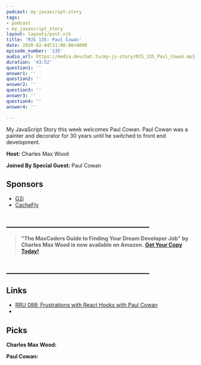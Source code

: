 ```yaml
---
podcast: my-javascript-story
tags:
- podcast
- my_javascript_story
layout: layouts/post.njk
title: 'MJS 135: Paul Cowan'
date: 2020-02-04T11:00:00+0000
episode_number: '135'
audio_url: https://media.devchat.tv/my-js-story/MJS_135_Paul_Cowan.mp3
duration: '43:52'
question1: ''
answer1: ''
question2: ''
answer2: ''
question3: ''
answer3: ''
question4: ''
answer4: ''

---
```


My JavaScript Story this week welcomes Paul Cowan. Paul Cowan was a painter and decorator for 30 years until he switched to front end development.

**Host:** Charles Max Wood

**Joined By Special Guest:** Paul Cowan

## Sponsors

* [G2i](https://www.g2i.co/?utm_source=React_Native_Radio&utm_medium=Podcast)
* [CacheFly](https://www.cachefly.com/)

## **______________________________________**

> **"The MaxCoders Guide to Finding Your Dream Developer Job" by Charles Max Wood is now available on Amazon.** [**Get Your Copy Today!**](https://www.amazon.com/gp/product/B081MBL5C9/ref=as_li_ss_tl?ie=UTF8&linkCode=sl1&tag=devchattv-20&linkId=9d61363241636e2546ef46abba198746&language=en_US)

## **______________________________________**

## Links

* [RRU 088: Frustrations with React Hooks with Paul Cowan](https://devchat.tv/react-round-up/rru-088-frustrations-with-react-hooks-with-paul-cowan/)
* 

## Picks

**Charles Max Wood:**

**Paul Cowan:**